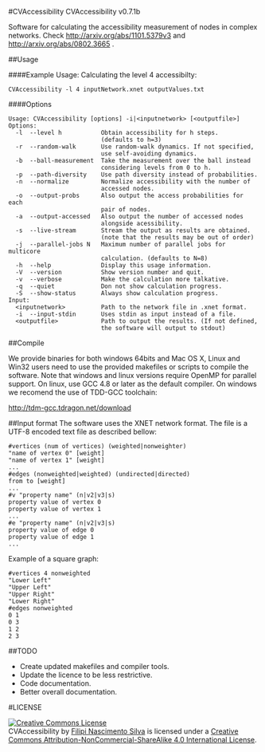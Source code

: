 #CVAccessibility
CVAccessibility v0.7.1b

Software for calculating the accessibility measurement of nodes in complex networks. Check http://arxiv.org/abs/1101.5379v3 and http://arxiv.org/abs/0802.3665 .

##Usage

####Example Usage:
Calculating the level 4 accessibilty:

```
CVAccessibility -l 4 inputNetwork.xnet outputValues.txt
```

####Options

```
Usage: CVAccessibility [options] -i|<inputnetwork> [<outputfile>]
Options:
  -l  --level h           Obtain accessibility for h steps.
                          (defaults to h=3)
  -r  --random-walk       Use random-walk dynamics. If not specified,
                          use self-avoiding dynamics.
  -b  --ball-measurement  Take the measurement over the ball instead
                          considering levels from 0 to h.
  -p  --path-diversity    Use path diversity instead of probabilities.
  -n  --normalize         Normalize accessibility with the number of
                          accessed nodes.
  -o  --output-probs      Also output the access probabilities for each
                          pair of nodes.
  -a  --output-accessed   Also output the number of accessed nodes
                          alongside acessibility.
  -s  --live-stream       Stream the output as results are obtained.
                          (note that the results may be out of order)
  -j  --parallel-jobs N   Maximum number of parallel jobs for multicore
                          calculation. (defaults to N=8)
  -h  --help              Display this usage information.
  -V  --version           Show version number and quit.
  -v  --verbose           Make the calculation more talkative.
  -q  --quiet             Don not show calculation progress.
  -S  --show-status       Always show calculation progress.
Input:
  <inputnetwork>          Path to the network file in .xnet format.
  -i  --input-stdin       Uses stdin as input instead of a file.
  <outputfile>            Path to output the results. (If not defined, 
                          the software will output to stdout)

```

##Compile

We provide binaries for both windows 64bits and Mac OS X, Linux and Win32 users need to use the provided makefiles or scripts to compile the software. Note that windows and linux versions require OpenMP for parallel support. On linux, use GCC 4.8 or later as the default compiler. On windows we recomend the use of TDD-GCC toolchain:

http://tdm-gcc.tdragon.net/download


##Input format
The software uses the XNET network format. The file is a UTF-8 encoded text file as described bellow:

```
#vertices (num of vertices) (weighted|nonweighter)
"name of vertex 0" [weight]
"name of vertex 1" [weight]
...
#edges (nonweighted|weighted) (undirected|directed)
from to [weight]
...
#v "property name" (n|v2|v3|s)
property value of vertex 0
property value of vertex 1
...
#e "property name" (n|v2|v3|s)
property value of edge 0
property value of edge 1
...
```

Example of a square graph:

```
#vertices 4 nonweighted
"Lower Left"
"Upper Left"
"Upper Right"
"Lower Right"
#edges nonweighted
0 1
0 3
1 2
2 3

```

##TODO
 - Create updated makefiles and compiler tools.
 - Update the licence to be less restrictive.
 - Code documentation.
 - Better overall documentation.

#LICENSE

<a rel="license" href="http://creativecommons.org/licenses/by-nc-sa/4.0/"><img alt="Creative Commons License" style="border-width:0" src="https://i.creativecommons.org/l/by-nc-sa/4.0/88x31.png" /></a><br /><span xmlns:dct="http://purl.org/dc/terms/" property="dct:title">CVAccessibility</span> by <a xmlns:cc="http://creativecommons.org/ns#" href="https://github.com/filipinascimento/CVAccessibility" property="cc:attributionName" rel="cc:attributionURL">Filipi Nascimento Silva</a> is licensed under a <a rel="license" href="http://creativecommons.org/licenses/by-nc-sa/4.0/">Creative Commons Attribution-NonCommercial-ShareAlike 4.0 International License</a>.
